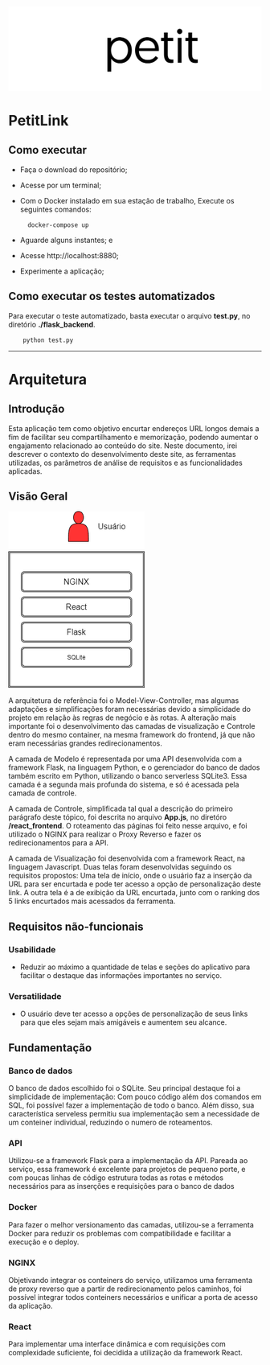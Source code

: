 ![PetitLink Logo](/react_frontend/src/assets/img/SVG/Animacao.svg)
# **PetitLink**
## Como executar
- Faça o download do repositório;
- Acesse por um terminal;
- Com o Docker instalado em sua estação de trabalho, Execute os seguintes comandos:
		
		docker-compose up

- Aguarde alguns instantes; e
- Acesse http://localhost:8880;
- Experimente a aplicação;
  
## Como executar os testes automatizados
Para executar o teste automatizado, basta executar o arquivo **test.py**, no diretório **./flask_backend**.

		python test.py

___

# Arquitetura

## Introdução
Esta aplicação tem como objetivo encurtar endereços URL longos demais a fim de facilitar seu compartilhamento e memorização, podendo aumentar o engajamento relacionado ao conteúdo do site. 
Neste documento, irei descrever o contexto do desenvolvimento deste site, as ferramentas utilizadas, os parâmetros de análise de requisitos e as funcionalidades aplicadas.

## Visão Geral
![PetitLink Logo](/uml.png)

A arquitetura de referência foi o Model-View-Controller, mas algumas adaptações e simplificações foram necessárias devido a simplicidade do projeto em relação às regras de negócio e às rotas. A alteração mais importante foi o desenvolvimento das camadas de visualização e Controle dentro do mesmo container, na mesma framework do frontend, já que não eram necessárias grandes redirecionamentos.

A camada de Modelo é representada por uma API desenvolvida com a framework Flask, na linguagem Python, e o gerenciador do banco de dados também escrito em Python, utilizando o banco serverless SQLite3. 
Essa camada é a segunda mais profunda do sistema, e só é acessada pela camada de controle.

A camada de Controle, simplificada tal qual a descrição do primeiro parágrafo deste tópico, foi descrita no arquivo **App.js**, no diretóro **/react_frontend**. O roteamento das páginas foi feito nesse arquivo, e foi utilizado o NGINX para realizar o Proxy Reverso e fazer os redirecionamentos para a API.

A camada de Visualização foi desenvolvida com a framework React, na linguagem Javascript. Duas telas foram desenvolvidas seguindo os requisitos propostos: Uma tela de início, onde o usuário faz a inserção da URL para ser encurtada e pode ter acesso a opção de personalização deste link. A outra tela é a de exibição da URL encurtada, junto com o ranking dos 5 links encurtados mais acessados da ferramenta.

## Requisitos não-funcionais
### Usabilidade
- Reduzir ao máximo a quantidade de telas e seções do aplicativo para facilitar o destaque das informações importantes no serviço.
### Versatilidade
- O usuário deve ter acesso a opções de personalização de seus links para que eles sejam mais amigáveis e aumentem seu alcance.

## Fundamentação
### Banco de dados
O banco de dados escolhido foi o SQLite. Seu principal destaque foi a simplicidade de implementação: Com pouco código além dos comandos em SQL, foi possível fazer a implementação de todo o banco. Além disso, sua característica serveless permitiu sua implementação sem a necessidade de um conteiner individual, reduzindo o numero de roteamentos.

### API
Utilizou-se a framework Flask para a implementação da API. Pareada ao serviço, essa framework é excelente para projetos de pequeno porte, e com poucas linhas de código estrutura todas as rotas e métodos necessários para as inserções e requisições para o banco de dados

### Docker
Para fazer o melhor versionamento das camadas, utilizou-se a ferramenta Docker para reduzir os problemas com compatibilidade e facilitar a execução e o deploy.

### NGINX
Objetivando integrar os conteiners do serviço, utilizamos uma ferramenta de proxy reverso que a partir de redirecionamento pelos caminhos, foi possível integrar todos conteiners necessários e unificar a porta de acesso da aplicação.

### React
Para implementar uma interface dinâmica e com requisições com complexidade suficiente, foi decidida a utilização da framework React. 